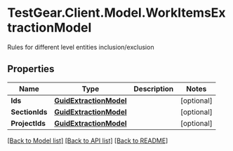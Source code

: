 # TestGear.Client.Model.WorkItemsExtractionModel
Rules for different level entities inclusion/exclusion

## Properties

Name | Type | Description | Notes
------------ | ------------- | ------------- | -------------
**Ids** | [**GuidExtractionModel**](GuidExtractionModel.md) |  | [optional] 
**SectionIds** | [**GuidExtractionModel**](GuidExtractionModel.md) |  | [optional] 
**ProjectIds** | [**GuidExtractionModel**](GuidExtractionModel.md) |  | [optional] 

[[Back to Model list]](../README.md#documentation-for-models) [[Back to API list]](../README.md#documentation-for-api-endpoints) [[Back to README]](../README.md)


